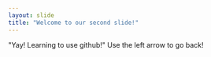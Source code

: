 ```yaml
---
layout: slide
title: "Welcome to our second slide!"
---
```

"Yay! Learning to use github!"
Use the left arrow to go back!
